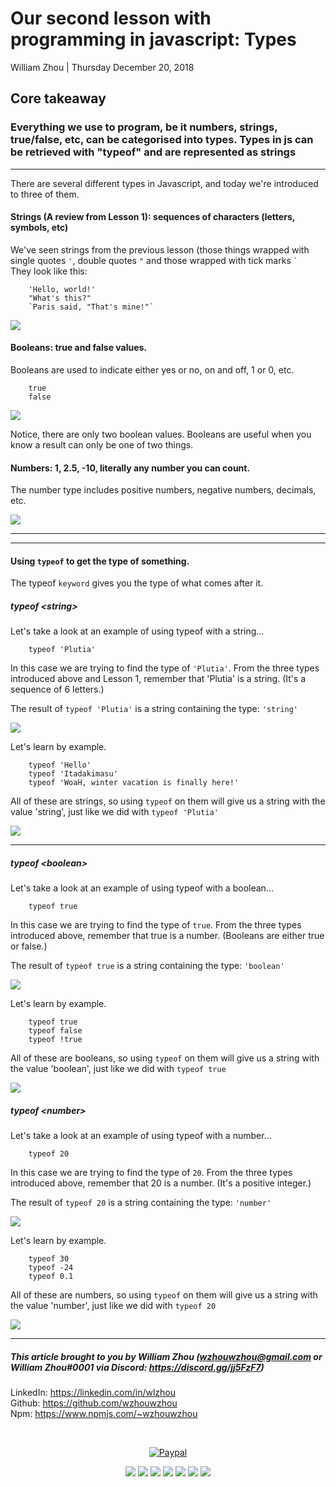 # Our second lesson with programming in javascript: Types
William Zhou | Thursday December 20, 2018
## Core takeaway
### Everything we use to program, be it numbers, strings, true/false, etc, can be categorised into types. Types in js can be retrieved with "typeof" and are represented as strings

<hr>

There are several different types in Javascript, and today we're introduced to three of them.


#### Strings (A review from Lesson 1): sequences of characters (letters, symbols, etc)
We've seen strings from the previous lesson (those things wrapped with single quotes `'`, double quotes `"` and
those wrapped with tick marks <code>`</code><br>
They look like this:

        'Hello, world!'
        "What's this?"
        `Paris said, "That's mine!"`
![](https://cdn.discordapp.com/attachments/297582971488174096/525123053152239626/Anime.png)

#### Booleans: true and false values.
Booleans are used to indicate either yes or no, on and off, 1 or 0, etc.

        true
        false
![](https://cdn.discordapp.com/attachments/297582971488174096/525476219244904448/True.png)

Notice, there are only two boolean values. Booleans are useful when you know a result can only be one of two things. 

#### Numbers: 1, 2.5, -10, literally any number you can count.
The number type includes positive numbers, negative numbers, decimals, etc.

![](https://cdn.discordapp.com/attachments/297582971488174096/525476584669446155/-10.5.png)

<hr><hr>

#### Using <code>typeof</code> to get the type of something.
The typeof `keyword` gives you the type of what comes after it.


##### typeof \<string\>
Let's take a look at an example of using typeof with a string...

        typeof 'Plutia'
In this case we are trying to find the type of `'Plutia'`.
From the three types introduced above and Lesson 1, remember that 'Plutia' is a string. (It's a sequence of 6 letters.)

The result of `typeof 'Plutia'` is a string containing the type: `'string'`

![](https://cdn.discordapp.com/attachments/297582971488174096/525479503154249728/typeof_Plutia.png)

Let's learn by example.

        typeof 'Hello'
        typeof 'Itadakimasu'
        typeof 'WoaH, winter vacation is finally here!'

All of these are strings, so using `typeof` on them will give us a string with the value 'string', just like we did with `typeof 'Plutia'`

![](https://cdn.discordapp.com/attachments/297582971488174096/525479882289840149/typeof_string.png)

<hr>

##### typeof \<boolean\>
Let's take a look at an example of using typeof with a boolean...

        typeof true
In this case we are trying to find the type of `true`.
From the three types introduced above, remember that true is a number. (Booleans are either true or false.)

The result of `typeof true` is a string containing the type: `'boolean'`

![](https://cdn.discordapp.com/attachments/297582971488174096/525553561203900416/typeof_true.png)

Let's learn by example.

        typeof true
        typeof false
        typeof !true

All of these are booleans, so using `typeof` on them will give us a string with the value 'boolean', just like we did with `typeof true`

![](https://cdn.discordapp.com/attachments/297582971488174096/525553335017668608/typeof_boolean.png)


##### typeof \<number\>
Let's take a look at an example of using typeof with a number...

        typeof 20
In this case we are trying to find the type of `20`.
From the three types introduced above, remember that 20 is a number. (It's a positive integer.)

The result of `typeof 20` is a string containing the type: `'number'`

![](https://cdn.discordapp.com/attachments/297582971488174096/525478228878426116/typeof_20.png)

Let's learn by example.

        typeof 30
        typeof -24
        typeof 0.1

All of these are numbers, so using `typeof` on them will give us a string with the value 'number', just like we did with `typeof 20`

![](https://cdn.discordapp.com/attachments/297582971488174096/525478709592064021/typeof_number.png)


<hr>

##### This article brought to you by William Zhou (wzhouwzhou@gmail.com or William Zhou#0001 via Discord: <a href="https://discord.gg/jj5FzF7">https://discord.gg/jj5FzF7</a>)

LinkedIn: <a href="https://linkedin.com/in/wlzhou"><https://linkedin.com/in/wlzhou></a><br>
Github: <a href="https://github.com/wzhouwzhou"><https://github.com/wzhouwzhou></a><br>
Npm: <a href="https://www.npmjs.com/~wzhouwzhou"><https://www.npmjs.com/~wzhouwzhou></a><br>

<div align="center">
    <br />
    <p><a href="https://paypal.me/wzhouwzhou"><img src="https://img.shields.io/badge/donate-paypal-009cde.svg?style=for-the-badge&logo=PayPal" alt="Paypal" /></a></p>
    <p>
    <a href="https://nodei.co/npm/ytsearcher/"><img src="https://nodei.co/npm/ytsearcher.png?stars=true&downloads=true"></a>
    <a href="https://nodei.co/npm/ytsearcher-cli/"><img src="https://nodei.co/npm/ytsearcher-cli.png?stars=true&downloads=true"></a>
    <a href="https://nodei.co/npm/discordblacklist/"><img src="https://nodei.co/npm/discordblacklist.png?stars=true&downloads=true"></a>
    <a href="https://nodei.co/npm/easypathutil/"><img src="https://nodei.co/npm/easypathutil.png?stars=true&downloads=true"></a>
    <a href="https://nodei.co/npm/easyurban/"><img src="https://nodei.co/npm/easyurban.png?stars=true&downloads=true"></a>
    <a href="https://nodei.co/npm/sbify/"><img src="https://nodei.co/npm/sbify.png?stars=true&downloads=true"></a>
    <a href="https://nodei.co/npm/suyamiko-api/"><img src="https://nodei.co/npm/suyamiko-api.png?stars=true&downloads=true"></a>
    </p>
</div>

